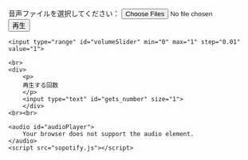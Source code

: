 <html>
<head>
    <title>音声ファイル再生リスト</title>
    <link rel='stylesheet' href='sopotify_style.css' type='text/css'>
</head>
<body>
    <label for="fileInput">音声ファイルを選択してください：</label>
    <input type="file" id="fileInput" multiple accept=".mp3, .wav">
    <button onclick="playNext()">再生</button>
    <ul id="playlist"></ul>
    
    <input type="range" id="volumeSlider" min="0" max="1" step="0.01" value="1">
    
    <br>
    <div>
        <p>
        再生する回数
        </p>
        <input type="text" id="gets_number" size="1">
        </div>
    <br><br>

    <audio id="audioPlayer">
        Your browser does not support the audio element.
    </audio>
    <script src="sopotify.js"></script>
</body>
</html>
